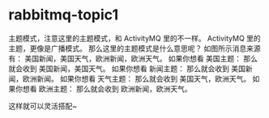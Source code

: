 # rabbitmq-topic1

主题模式，注意这里的主题模式，和 ActivityMQ 里的不一样。 ActivityMQ 里的主题，更像是广播模式。
那么这里的主题模式是什么意思呢？ 如图所示消息来源有： 美国新闻，美国天气，欧洲新闻，欧洲天气。
如果你想看 美国主题： 那么就会收到 美国新闻，美国天气。
如果你想看 新闻主题： 那么就会收到 美国新闻，欧洲新闻。
如果你想看 天气主题： 那么就会收到 美国天气，欧洲天气。
如果你想看 欧洲主题： 那么就会收到 欧洲新闻，欧洲天气。

这样就可以灵活搭配~
